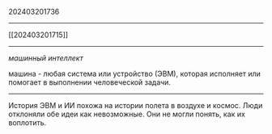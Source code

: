202403201736
***
[[202403201715]]
***
*машинный интеллект*

машина - любая система или устройство (ЭВМ), которая исполняет или помогает в выполнении человеческой задачи.

***

История ЭВМ и ИИ похожа на истории полета в воздухе и космос.
Люди отклоняли обе идеи как невозможные.
Они не могли понять, как их воплотить.

